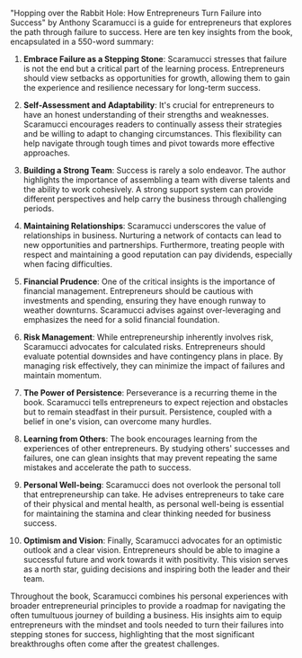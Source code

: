 "Hopping over the Rabbit Hole: How Entrepreneurs Turn Failure into Success" by Anthony Scaramucci is a guide for entrepreneurs that explores the path through failure to success. Here are ten key insights from the book, encapsulated in a 550-word summary:

1. **Embrace Failure as a Stepping Stone**: Scaramucci stresses that failure is not the end but a critical part of the learning process. Entrepreneurs should view setbacks as opportunities for growth, allowing them to gain the experience and resilience necessary for long-term success.

2. **Self-Assessment and Adaptability**: It's crucial for entrepreneurs to have an honest understanding of their strengths and weaknesses. Scaramucci encourages readers to continually assess their strategies and be willing to adapt to changing circumstances. This flexibility can help navigate through tough times and pivot towards more effective approaches.

3. **Building a Strong Team**: Success is rarely a solo endeavor. The author highlights the importance of assembling a team with diverse talents and the ability to work cohesively. A strong support system can provide different perspectives and help carry the business through challenging periods.

4. **Maintaining Relationships**: Scaramucci underscores the value of relationships in business. Nurturing a network of contacts can lead to new opportunities and partnerships. Furthermore, treating people with respect and maintaining a good reputation can pay dividends, especially when facing difficulties.

5. **Financial Prudence**: One of the critical insights is the importance of financial management. Entrepreneurs should be cautious with investments and spending, ensuring they have enough runway to weather downturns. Scaramucci advises against over-leveraging and emphasizes the need for a solid financial foundation.

6. **Risk Management**: While entrepreneurship inherently involves risk, Scaramucci advocates for calculated risks. Entrepreneurs should evaluate potential downsides and have contingency plans in place. By managing risk effectively, they can minimize the impact of failures and maintain momentum.

7. **The Power of Persistence**: Perseverance is a recurring theme in the book. Scaramucci tells entrepreneurs to expect rejection and obstacles but to remain steadfast in their pursuit. Persistence, coupled with a belief in one's vision, can overcome many hurdles.

8. **Learning from Others**: The book encourages learning from the experiences of other entrepreneurs. By studying others' successes and failures, one can glean insights that may prevent repeating the same mistakes and accelerate the path to success.

9. **Personal Well-being**: Scaramucci does not overlook the personal toll that entrepreneurship can take. He advises entrepreneurs to take care of their physical and mental health, as personal well-being is essential for maintaining the stamina and clear thinking needed for business success.

10. **Optimism and Vision**: Finally, Scaramucci advocates for an optimistic outlook and a clear vision. Entrepreneurs should be able to imagine a successful future and work towards it with positivity. This vision serves as a north star, guiding decisions and inspiring both the leader and their team.

Throughout the book, Scaramucci combines his personal experiences with broader entrepreneurial principles to provide a roadmap for navigating the often tumultuous journey of building a business. His insights aim to equip entrepreneurs with the mindset and tools needed to turn their failures into stepping stones for success, highlighting that the most significant breakthroughs often come after the greatest challenges.